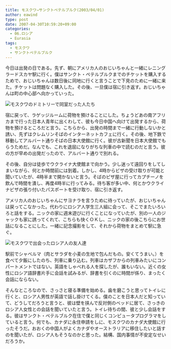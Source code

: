 ```yaml
---
title: モスクワ⇒サンクトペテルブルク(2003/04/01)
author: eawind
type: post
date: 2007-04-30T10:59:20+09:00
categories:
  - 06.ロシア
  - Eurasia
tags:
  - モスクワ
  - サンクトペテルブルク
---
```

今日は出発の日である。先ず、朝にアメリカ人のおじいちゃんと一緒にレニングラードスカヤ駅に行く。僕はサンクト・ペテルブルクまでのチケットを購入するためで、おじいちゃんは数日後に同地に行くと言うことで下見のために一緒に来た。チケットは問題なく購入した。その後、一旦僕は宿に引き返す。おじいちゃんは町の中心部へ向かっていった。

![モスクワのドミトリーで同室だった人たち](/img/2007/04/200304011048161.jpg)

宿に戻って、ラゲッジルームに荷物を預けることにした。ちょうどあの南アフリカまで行った日本人青年に出くわして、彼も今日中国へ向けて出発するから、荷物を預けるところだと言う。こちらから、出発の時間まで一緒に行動しないかと誘い、先ずはクレムリンそばのインターネットカフェに行く。その後、地下鉄で移動してアルバート通りそばの日本大使館に行く。彼が古新聞を日本大使館でもらうためだ。なんでも、これを退屈になりがちな列車の中で読むのだと言う。彼の方が早めの出発だったので、アルバート通りで別れる。

その後、自分は徒歩でウクライナ大使館まで向かう。少し迷って遠回りをしてしまいながら、何とか時間前には到着。しかし、4時からビザの受け取りが可能と聞いていたが、4時半まで開かないと言う。そばのピザ屋に行ってカプチーノを飲んで時間を潰し、再度4時半に行ってみる。待ち客が多い中、何とかウクライナビザの張り付いたパスポートを受け取り、宿に引き返す。

アメリカ人のおじいちゃんにサヨナラを言うために待っていたが、おじいちゃんは戻ってこなかった。代わりにロシア人学生三人組に会って、そこでまたいろいろと話をする。ニックの家に週末遊びに行くことになっていたが、別の一人のジャックも家に誘ってくれて、こちらも快くＯＫし、ニックの家の後こちらにお世話になることにした。一緒に記念撮影をして、それから荷物をまとめて駅に急ぐ。

![モスクワで出会ったロシア人の友人達](/img/2007/04/200304012054481.jpg)

駅前でシャベルマ（肉とサラダを小麦の生地で包んだもの。安くてうまい。）を食べて夕飯にしたのち、列車に乗り込む。列車はカザフからの列車みたいにコンパートメントではない。英語をしゃべれる人を探したが、誰もいない。近くの女性にロシア語辞書片手に会話を試みるが、辞書を引くのに時間が係り、まったく会話にならない。

そんなところなので、さっさと寝る準備を始める。歯を磨こうと思ってトイレに行くと、ロシア人男性が英語で話し掛けてくる。僕のことを日本人だと知っていて、どうしてだろうと言うと、彼は壁を挟んで反対側のベッドに居て、さっきのロシア人女性との会話を聞いていたと言う。トイレ待ちの間、彼と少し会話をする。彼はサンクト・ペテルブルク在住で僕と同じくコンピュータプログラマをしていると言う。何でも、カナダに永住申請をしに、モスクワのカナダ大使館に行ったそうだ。おおくの中国人がよくカナダやオーストラリアに移住したいと話すのを聞いたが、ロシア人もそうなのかと思った。結構、国内事情が不安定なせいだろうか。

